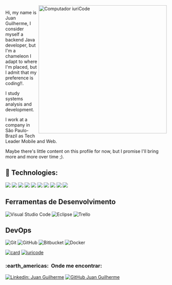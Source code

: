 <img src="https://raw.githubusercontent.com/MicaelliMedeiros/micaellimedeiros/master/image/computer-illustration.png" min-width="400px" max-width="400px" width="400px" align="right" alt="Computador iuriCode">

<p align="left">  Hi, my name is Juan Guilherme, I consider myself a backend Java developer, but I'm a chameleon I adapt to where I'm placed, 
  but I admit that my preference is coding!!.</p>
 <p align="left">  I study systems analysis and development.</p>
    <p align="left"> I work at a company in São Paulo-Brazil as Tech Leader Mobile and Web. </p>
     <p align="left">  Maybe there's little content on this profile for now, but I promise I'll bring more and more over time ;).</p>



 ## 🦄 Technologies:
 
<p align="left">
  <img src="https://img.shields.io/badge/Java-ED8B00?style=for-the-badge&logo=java&logoColor=white" />
  <img src="https://img.shields.io/badge/Java-ED8B00?style=for-the-badge&logo=java&logoColor=white" />
  <img src="https://img.shields.io/badge/Spring-6DB33F?style=for-the-badge&logo=spring&logoColor=white" />
  <img src="https://img.shields.io/badge/Flutter-02569B?style=for-the-badge&logo=flutter&logoColor=white" />
  <img src="https://img.shields.io/badge/MySQL-00000F?style=for-the-badge&logo=mysql&logoColor=white" />
  <img src="https://img.shields.io/badge/SAP-0FAAFF?style=for-the-badge&logo=sap&logoColor=white" />
  <img src="https://img.shields.io/badge/Git-E34F26?style=for-the-badge&logo=git&logoColor=white" />
  <img src="https://img.shields.io/badge/Dart-0175C2?style=for-the-badge&logo=dart&logoColor=white" />
  <img src="https://img.shields.io/badge/HTML5-E34F26?style=for-the-badge&logo=html5&logoColor=white" />
  <img src="https://img.shields.io/badge/CSS3-1572B6?style=for-the-badge&logo=css3&logoColor=white" />   
</p>

## **Ferramentas de Desenvolvimento**

  ![Visual Studio Code](https://img.shields.io/badge/-Visual%20Studio%20Code-333333?style=flat&logo=visual-studio-code&logoColor=007ACC)
  ![Eclipse](https://img.shields.io/badge/-Eclipse-333333?style=flat&logo=eclipse-ide&logoColor=2C2255)
  ![Trello](https://img.shields.io/badge/-Trello-333333?style=flat&logo=trello&logoColor=007ACC)

## **DevOps**

  ![Git](https://img.shields.io/badge/-Git-333333?style=flat&logo=git)
  ![GitHub](https://img.shields.io/badge/-GitHub-333333?style=flat&logo=github)
  ![Bitbucket](https://img.shields.io/badge/-Bitbucket-333333?style=flat&logo=bitbucket)
  ![Docker](https://img.shields.io/badge/-Docker-333333?style=flat&logo=docker)
  
  
  
[![card](https://github-readme-stats.vercel.app/api?username=juannaee&theme=tokyonight&show_icons=true)](https://github.com/anuraghazra/github-readme-stats)
[![iuricode](https://github-readme-stats.vercel.app/api/top-langs/?username=juannaee&hide=html&layout=compact&theme=tokyonight)](https://github.com/anuraghazra/github-readme-stats)


<h3> :earth_americas: &nbsp;Onde me encontrar: </h3> 

[![Linkedin: Juan Guilherme](https://img.shields.io/badge/-USERNAME-blue?style=flat-square&logo=Linkedin&logoColor=white&link=https://www.linkedin.com/in/juan-guilherme-silva-lemos-40b516244)](https://www.linkedin.com/in/juan-guilherme-silva-lemos-40b516244)
[![GitHub Juan Guilherme]( https://img.shields.io/github/followers/VanessaSwerts?label=follow&style=social)](https://github.com/juannaee)



